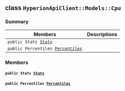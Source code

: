 ## class `HyperionApiClient::Models::Cpu` 

### Summary

 Members                        | Descriptions                                
--------------------------------|---------------------------------------------
`public Stats `[`Stats`](#class_hyperion_api_client_1_1_models_1_1_cpu_1aa8b37c5f2e3ce583bc0c31eb05daf5a5) | 
`public Percentiles `[`Percentiles`](#class_hyperion_api_client_1_1_models_1_1_cpu_1a1333fde7e3ab8b7c22e21058275dbda2) | 

### Members

#### `public Stats `[`Stats`](#class_hyperion_api_client_1_1_models_1_1_cpu_1aa8b37c5f2e3ce583bc0c31eb05daf5a5) 

#### `public Percentiles `[`Percentiles`](#class_hyperion_api_client_1_1_models_1_1_cpu_1a1333fde7e3ab8b7c22e21058275dbda2) 

